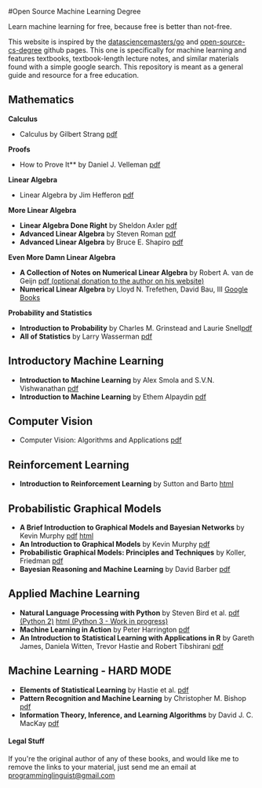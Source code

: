 #Open Source Machine Learning Degree

Learn machine learning for free, because free is better than not-free.

This website is inspired by the <a href='https://github.com/datasciencemasters/go'>datasciencemasters/go</a> and <a href='https://github.com/mvillaloboz/open-source-cs-degree'>open-source-cs-degree</a> github pages. This one is specifically for machine learning and features textbooks, textbook-length lecture notes, and similar materials found with a simple google search. This repository is meant as a general guide and resource for a free education. 

## Mathematics

**Calculus**

  * Calculus by Gilbert Strang <a href='http://ocw.mit.edu/ans7870/resources/Strang/Edited/Calculus/Calculus.pdf'>pdf</a>

**Proofs**

  * How to Prove It** by Daniel J. Velleman <a href='https://opeconomica.files.wordpress.com/2014/08/daniel-j-velleman-how-to-prove-it.pdf'>pdf</a>

**Linear Algebra**

  * Linear Algebra by Jim Hefferon <a href='http://joshua.smcvt.edu/linearalgebra/book.pdf'>pdf</a>

**More Linear Algebra**

  * **Linear Algebra Done Right** by Sheldon Axler <a href='http://fetweb.ju.edu.jo/staff/EE/jrahhal/PDF/sc%20-%20Linear%20Algebra%20Done%20Right.pdf'>pdf</a>
  * **Advanced Linear Algebra** by Steven Roman <a href='http://ksu.edu.sa/sites/py/ar/mpy/departments/math/learnResources/ResourceCenter/Documents/Advanced%20Linear%20Algebra%20-%20Steven%20Roman.pdf'>pdf</a>
  * **Advanced Linear Algebra** by Bruce E. Shapiro <a href='http://beshapiro.com/math462/462notes.pdf'>pdf</a>

**Even More Damn Linear Algebra**

  * **A Collection of Notes on Numerical Linear Algebra** by Robert A. van de Geijn <a href='http://www.cs.utexas.edu/users/flame/Notes/NotesOnNLA.pdf'>pdf (optional donation to the author on his website)</a>
  * **Numerical Linear Algebra** by Lloyd N. Trefethen, David Bau, III <a href='https://books.google.com/books?id=bj-Lu6zjWbEC&pg=PA8&source=gbs_toc_r&cad=3#v=onepage&q&f=false'>Google Books</a>

**Probability and Statistics**

  * **Introduction to Probability** by Charles M. Grinstead and Laurie Snell<a href='https://www.dartmouth.edu/~chance/teaching_aids/books_articles/probability_book/amsbook.mac.pdf'>pdf</a>
  * **All of Statistics** by Larry Wasserman <a href='http://www.ic.unicamp.br/~wainer/cursos/1s2013/ml/livro.pdf'>pdf</a>


## Introductory Machine Learning

  * **Introduction to Machine Learning** by Alex Smola and S.V.N. Vishwanathan <a href='http://alex.smola.org/drafts/thebook.pdf'>pdf</a>
  * **Introduction to Machine Learning** by Ethem Alpaydin <a href='http://stp.lingfil.uu.se/~santinim/ml/2014/Alpaydin2010_IntroductionToMl_2ed.pdf'>pdf</a>

## Computer Vision

  * Computer Vision: Algorithms and Applications <a href='http://szeliski.org/Book/drafts/SzeliskiBook_20100903_draft.pdf'>pdf</a>

## Reinforcement Learning 

  * **Introduction to Reinforcement Learning** by Sutton and Barto <a href='http://webdocs.cs.ualberta.ca/~sutton/book/the-book.html'>html</a>

## Probabilistic Graphical Models

  * **A Brief Introduction to Graphical Models and Bayesian Networks** by Kevin Murphy <a href='http://www.cs.ubc.ca/~murphyk/Bayes/bayes_tutorial.pdf'>pdf</a> <a href='http://www.cs.ubc.ca/~murphyk/Bayes/bnintro.html'>html</a>
  * **An Introduction to Graphical Models** by Kevin Murphy <a href='http://www.cs.ubc.ca/~murphyk/Papers/intro_gm.pdf'>pdf</a>
  * **Probabilistic Graphical Models: Principles and Techniques** by Koller, Friedman <a href='http://vk.com/doc168073_304660839?hash=39a33dd8aa6b141d8a&dl=b667454bc650f66cc0'>pdf</a>
  * **Bayesian Reasoning and Machine Learning** by David Barber <a href='http://web4.cs.ucl.ac.uk/staff/D.Barber/textbook/090310.pdf'>pdf</a>

## Applied Machine Learning

  * **Natural Language Processing with Python** by Steven Bird et al. <a href='http://victoria.lviv.ua/html/fl5/NaturalLanguageProcessingWithPython.pdf'>pdf (Python 2)</a> <a href=**http://www.nltk.org/book/**>html (Python 3 - Work in progress)</a>
  * **Machine Learning in Action** by Peter Harrington <a href='http://www2.ift.ulaval.ca/~chaib/IFT-4102-7025/public_html/Fichiers/Machine_Learning_in_Action.pdf'>pdf</a>
  * **An Introduction to Statistical Learning with Applications in R** by Gareth James, Daniela Witten, Trevor Hastie and Robert Tibshirani <a href=**http://www-bcf.usc.edu/~gareth/ISL/ISLR%20Fourth%20Printing.pdf**>pdf</a>

## Machine Learning - HARD MODE

  * **Elements of Statistical Learning** by Hastie et al. <a href='http://statweb.stanford.edu/~tibs/ElemStatLearn/'>pdf</a>
  * **Pattern Recognition and Machine Learning** by Christopher M. Bishop <a href='http://www.rmki.kfki.hu/~banmi/elte/Bishop%20-%20Pattern%20Recognition%20and%20Machine%20Learning.pdf'>pdf</a>
  * **Information Theory, Inference, and Learning Algorithms** by David J. C. MacKay <a href='http://www.inference.phy.cam.ac.uk/itprnn/book.pdf'>pdf</a>

#### Legal Stuff
If you're the original author of any of these books, and would like me to remove the links to your material, just send me an email at programminglinguist@gmail.com
